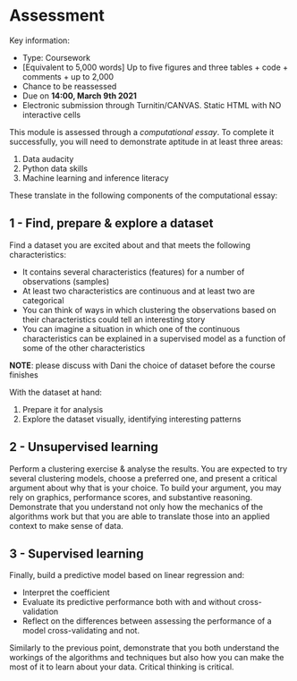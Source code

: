 # Assessment

Key information:

* Type: Coursework
* [Equivalent to 5,000 words] Up to five figures and three tables + code +
  comments + up to 2,000
* Chance to be reassessed
* Due on **14:00, March 9th 2021**
* Electronic submission through Turnitin/CANVAS. Static HTML with NO interactive cells

This module is assessed through a _computational essay_. To complete it
successfully, you will need to demonstrate aptitude in at least three areas:

1. Data audacity
1. Python data skills
1. Machine learning and inference literacy

These translate in the following components of the computational essay:

## 1 - Find, prepare & explore a dataset

Find a dataset you are excited about and that meets the following
characteristics:

- It contains several characteristics (features) for a number of observations
  (samples)
- At least two characteristics are continuous and at least two are
  categorical
- You can think of ways in which clustering the observations based on their
  characteristics could tell an interesting story
- You can imagine a situation in which one of the continuous characteristics can be
  explained in a supervised model as a function of some of the other characteristics

**NOTE**: please discuss with Dani the choice of dataset before the course
finishes

With the dataset at hand:

1. Prepare it for analysis
1. Explore the dataset visually, identifying interesting patterns

## 2 - Unsupervised learning

Perform a clustering exercise & analyse the results. You are expected to try
several clustering models, choose a preferred one, and present a critical argument 
about why that is your choice. To build your argument, you may rely on
graphics, performance scores, and substantive reasoning. Demonstrate that you
understand not only how the mechanics of the algorithms work but that you
are able to translate those into an applied context to make sense of data.

## 3 - Supervised learning

Finally, build a predictive model based on linear regression and:

- Interpret the coefficient
- Evaluate its predictive performance both with and without cross-validation
- Reflect on the differences between assessing the performance of a model
  cross-validating and not.

Similarly to the previous point, demonstrate that you both understand the
workings of the algorithms and techniques but also how you can make the most of it to learn
about your data. Critical thinking is critical.

